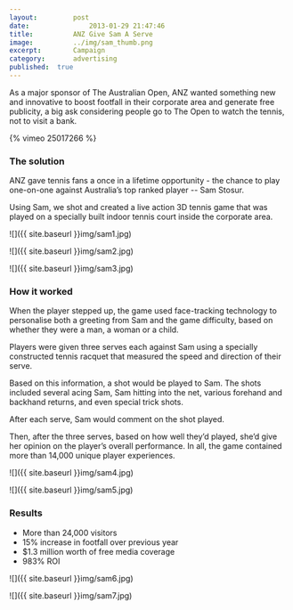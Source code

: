 ```yaml
---
layout:			post
date:				2013-01-29 21:47:46
title:			ANZ Give Sam A Serve
image:			../img/sam_thumb.png
excerpt:		Campaign
category:		advertising
published:	true
---
```


As a major sponsor of The Australian Open, ANZ wanted something new and innovative to boost footfall in their corporate area and generate free publicity, a big ask considering people go to The Open to watch the tennis, not to visit a bank.

{% vimeo 25017266 %}

### The solution ###

ANZ gave tennis fans a once in a lifetime opportunity - the chance to play one-on-one against Australia’s top ranked player -- Sam Stosur.

Using Sam, we shot and created a live action 3D tennis game that was played on a specially built indoor tennis court inside the corporate area.

![]({{ site.baseurl }}img/sam1.jpg)

![]({{ site.baseurl }}img/sam2.jpg)

![]({{ site.baseurl }}img/sam3.jpg)

### How it worked ###

When the player stepped up, the game used face-tracking technology to personalise both a greeting from Sam and the game difficulty, based on whether they were a man, a woman or a child.

Players were given three serves each against Sam using a specially constructed tennis racquet that measured the speed and direction of their serve.

Based on this information, a shot would be played to Sam. The shots included several acing Sam, Sam hitting into the net, various forehand and backhand returns, and even special trick shots.

After each serve, Sam would comment on the shot played.

Then, after the three serves, based on how well they’d played, she’d give her opinion on the player’s overall performance. In all, the game contained more than 14,000 unique player experiences.

![]({{ site.baseurl }}img/sam4.jpg)

![]({{ site.baseurl }}img/sam5.jpg)

### Results ###

* More than 24,000 visitors
* 15% increase in footfall over previous year
* $1.3 million worth of free media coverage
* 983% ROI

![]({{ site.baseurl }}img/sam6.jpg)

![]({{ site.baseurl }}img/sam7.jpg)